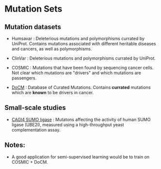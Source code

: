 # Mutation Sets 

## Mutation datasets

- Humsavar
: Deleterious mutations and polymorphisms currated by UniProt. Contains mutations associated with different heritable diseases and cancers, as well as polymorphisms.

- ClinVar
: Deleterious mutations and polymorphisms currated by UniProt.

- COSMIC
: Mutations that have been found by sequencing cancer cells. Not clear which mutations are "drivers" and which mutations are passengers.

- [DoCM](http://docm.genome.wustl.edu/)
: Database of Curated Mutations. Contains **currated** mutations which are **known** to be drivers in cancer.


## Small-scale studies

- [CAGI4 SUMO ligase](https://genomeinterpretation.org/content/4-SUMO_ligase)
: Mutatons affecting the  activity of human SUMO ligase (UBE2l), measured using a high-throughput yeast complementation assay.


## Notes:

- A good application for semi-supervised learning would be to train on COSMIC + DoCM.

